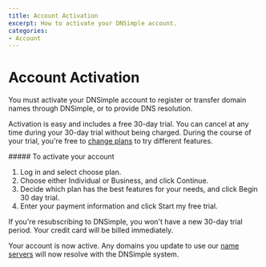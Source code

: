 ```yaml
---
title: Account Activation
excerpt: How to activate your DNSimple account.
categories:
- Account
---
```


# Account Activation

You must activate your DNSimple account to register or transfer domain names through DNSimple, or to provide DNS resolution.

Activation is easy and includes a free 30-day trial. You can cancel at any time during your 30-day trial without being charged. During the course of your trial, you're free to [change plans](/articles/changing-plans/) to try different features.

<div class="section-steps" markdown="1">
##### To activate your account

1. Log in and select <label>choose plan</label>.
1. Choose either <label>Individual</label> or <label>Business</label>, and click <label>Continue</label>.
1. Decide which plan has the best features for your needs, and click <label>Begin 30 day trial</label>.
1. Enter your payment information and click <label>Start my free trial</label>.
</div>

<note>
If you're resubscribing to DNSimple, you won't have a new 30-day trial period. Your credit card will be billed immediately.
</note>

Your account is now active. Any domains you update to use our [name servers](/articles/dnsimple-nameservers) will now resolve with the DNSimple system.
